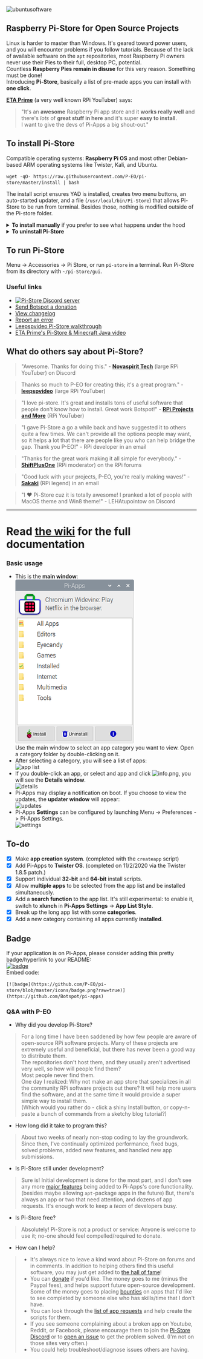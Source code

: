 ![ubuntusoftware](https://user-images.githubusercontent.com/87420016/129363162-e80e436a-9b51-4cb5-8f42-2491cdc0ec10.png)

## Raspberry Pi-Store for Open Source Projects

Linux is harder to master than Windows. It's geared toward power users, and you will encounter problems if you follow tutorials.
Because of the lack of available software on the `apt` repositories, most Raspberry Pi owners never use their Pies to their full, desktop PC, potential.  
Countless **Raspberry Pies remain in disuse** for this very reason. Something must be done!  
Introducing **Pi-Store**, basically a list of pre-made apps you can install with **one click**.  

**[ETA Prime](https://www.youtube.com/watch?v=oqNWJ52DLes)** (a very well known RPi YouTuber) says:

> "It's an **awesome** Raspberry Pi app store and it **works really well** and there's *lots* of **great stuff in here** and it's super **easy to install**.  
> I want to give the devs of Pi-Apps a big shout-out."

## To install Pi-Store
Compatible operating systems: **Raspberry Pi OS** and most other Debian-based ARM operating systems like Twister, Kali, and Ubuntu.
```
wget -qO- https://raw.githubusercontent.com/P-EO/pi-store/master/install | bash
```
The install script ensures YAD is installed, creates two menu buttons, an auto-started updater, and a file (`/usr/local/bin/Pi-Store`) that allows Pi-Store to be run from terminal. Besides those, nothing is modified outside of the Pi-store folder.

<details>
<summary><b>To install manually</b> if you prefer to see what happens under the hood</summary>
To manually install Pi-Store:
 
```
git clone https://github.com/P-EO/Pi-Store
~/pi-store/install
```
</details>

<details>
<summary><b>To uninstall Pi-Store</b></summary>
To uninstall Pi-Store:

```
~/pi-store/uninstall
```
</details>

## To run Pi-Store
Menu -> Accessories -> Pi Store, or run `pi-store` in a terminal. Run Pi-Store from its directory with `~/pi-Store/gui`.
### Useful links
- [![Pi-Store Discord server](https://img.shields.io/discord/770629697909424159.svg?color=7289da&label=Pi-Apps%20Discord%20server&logo=discord)](https://discord.gg/RXSTvaUvuu)
- [Send Botspot a donation](https://paypal.me/josephmarchand)
- [View changelog](https://github.com/Botspot/pi-apps/blob/master/CHANGELOG.md)
- [Report an error](https://github.com/Botspot/pi-apps/issues/new)
- [Leepspvideo Pi-Store walkthrough](https://www.youtube.com/watch?v=zxyWQ3FV98I)
- [ETA Prime's Pi-Store & Minecraft Java video](https://www.youtube.com/watch?v=oqNWJ52DLes)

## What do others say about Pi-Store?
> "Awesome. Thanks for doing this." - **[Novaspirit Tech](youtube.com/novaspirittech)** (large RPi YouTuber) on Discord

> Thanks so much to P-EO for creating this; it's a great program." - **[leepspvideo](https://www.youtube.com/watch?v=zxyWQ3FV98I)** (large RPi YouTuber)

> "I love pi-store. It's great and installs tons of useful software that people don't know how to install. Great work Botspot!" - **[RPi Projects and More](https://www.youtube.com/channel/UCkv0fW0EIUTKw6pYEnTjTbQ)** (RPi YouTuber)

> "I gave Pi-Store a go a while back and have suggested it to others quite a few times.
> We can't provide all the options people may want, so it helps a lot that there are people like you who can help bridge the gap. Thank you P-EO!" - RPi developer in an email

> "Thanks for the great work making it all simple for everybody." - [**ShiftPlusOne**](https://www.raspberrypi.org/forums/viewtopic.php?f=63&t=290329&p=1755860#p1755857) (RPi moderator) on the RPi forums

> "Good luck with your projects, P-EO, you're really making waves!" - **[Sakaki](https://github.com/sakaki-)** (RPi legend) in an email

> "I ❤️ Pi-Store cuz it is totally awesome! I pranked a lot of people with MacOS theme and Win8 theme!" - LEHAtupointow on Discord

<hr>

# Read [the wiki](https://github.com/P-EO/pi-store/wiki)  for the full documentation

### Basic usage
- This is the **main window**:  
![main window](https://github.com/Botspot/pi-apps/blob/master/icons/screenshots/main%20window.png?raw=true)  
Use the main window to select an app category you want to view. Open a category folder by double-clicking on it.  
- After selecting a category, you will see a list of apps:  
![app list](https://github.com/P-EO/pi-store/blob/master/icons/screenshots/app%20list.png?raw=true)  
- If you double-click an app, or select and app and click ![info.png](https://raw.githubusercontent.com/P-EO/pi-store/master/icons/info.png), you will see the **Details window**.  
![details](https://github.com/P-EO/pi-Store/blob/master/icons/screenshots/details%20window.png?raw=true)  
- Pi-Apps may display a notification on boot. If you choose to view the updates, the **updater window** will appear:  
![updates](https://github.com/P-EO/pi-store/blob/master/icons/screenshots/updates%20available.png?raw=true)  
- Pi-Apps **Settings** can be configured by launching Menu -> Preferences -> Pi-Apps Settings.  
![settings](https://github.com/P-Eo/pi-store/blob/master/icons/screenshots/settings.png?raw=true)  

## To-do

- [X] Make **app creation system**. (completed with the `createapp` script)  
- [X] Add Pi-Apps to **Twister OS**. (completed on 11/2/2020 via the Twister 1.8.5 patch.)  
- [X] Support individual **32-bit** and **64-bit** install scripts.  
- [X] Allow **multiple apps** to be selected from the app list and be installed simultaneously.  
- [X] Add a **search function** to the app list. It's still experimental: to enable it, switch to **xlunch** in **Pi-Apps Settings** -> **App List Style**.
- [X] Break up the long app list with some **categories**.  
- [X] Add a new category containing all apps currently **installed**.

## Badge
If your application is on Pi-Apps, please consider adding this pretty badge/hyperlink to your README:  
[![badge](https://github.com/P-EO/pi-store/blob/master/icons/badge.png?raw=true)](https://github.com/Botspot/pi-apps)  
Embed code:  
```
[![badge](https://github.com/P-EO/pi-store/blob/master/icons/badge.png?raw=true)](https://github.com/Botspot/pi-apps)  
```

### Q&A with P-EO
 - Why did you develop Pi-Store?  
> For a long time I have been saddened by how few people are aware of open-source RPi software projects. Many of these projects are extremely useful and beneficial, but there has never been a good way to distribute them.  
> The repositories don't host them, and they usually aren't advertised very well, so how will people find them?  
> Most people never find them.  
> One day I realized: Why not make an app store that specializes in all the community RPi software projects out there? It will help more users find the software, and at the same time it would provide a super simple way to install them.  
> (Which would you rather do - click a shiny Install button, or copy-n-paste a bunch of commands from a sketchy blog tutorial?)

 - How long did it take to program this?  
> About two weeks of nearly non-stop coding to lay the groundwork. Since then, I've continually optimized performance, fixed bugs, solved problems, added new features, and handled new app submissions.

 - Is Pi-Store still under development?
> Sure is! Initial development is done for the most part, and I don't see any more [major features](https://github.com/P-EO/pi-store#to-do) being added to Pi-Apps's core functionality. (besides maybe allowing `apt`-package apps in the future)
> But, there's always an app or two that need attention, and dozens of app requests. It's enough work to keep a *team* of developers busy.

 - Is Pi-Store free?
> Absolutely! Pi-Store is not a product or service: Anyone is welcome to use it; no-one should feel compelled/required to donate.

 - How can I help?
> - It's always nice to leave a kind word about Pi-Store on forums and in comments. In addition to helping others find this useful software, you may just get added to [the hall of fame](https://github.com/P-EO/pi-store#what-do-others-say-about-pi-apps)!
> - You can [donate](https://paypal.me/josephmarchand) if you'd like. The money goes to me (minus the Paypal fees), and helps support future open-source development. Some of the money goes to placing [bounties](https://github.com/ptitSeb/box86/issues/296) on apps that I'd like to see completed by someone else who has skills/time that I don't have.
> - You can look through the [list of app requests](https://github.com/P-EO/pi-store/issues) and help create the scripts for them.
> - If you see someone complaining about a broken app on Youtube, Reddit, or Facebook, please encourage them to join the [Pi-Store Discord](https://discord.gg/RXSTvaUvuu) or to [open an issue](https://github.com/P-EO/pi-store/issues/new) to get the problem solved. (I'm not on those sites very often.)
> - You could help troubleshoot/diagnose issues others are having.
